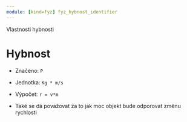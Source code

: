 ```yaml
---
module: [kind=fyz] fyz_hybnost_identifier
---
```

Vlastnosti hybnosti

# Hybnost
- Značeno: `P`

- Jednotka: `Kg * m/s`

- Výpočet: `r = v*m`

- Také se dá považovat za to jak moc objekt bude odporovat změnu rychlosti